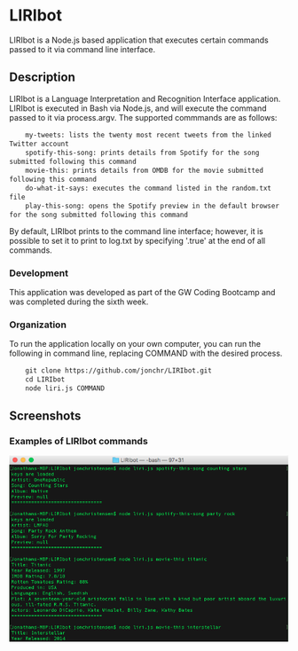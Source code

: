 # LIRIbot
LIRIbot is a Node.js based application that executes certain commands passed to it via command line interface.

## Description

LIRIbot is a Language Interpretation and Recognition Interface application. LIRIbot is executed in Bash via Node.js, and will execute the command passed to it via process.argv. The supported commmands are as follows:

		my-tweets: lists the twenty most recent tweets from the linked Twitter account
		spotify-this-song: prints details from Spotify for the song submitted following this command
		movie-this: prints details from OMDB for the movie submitted following this command
		do-what-it-says: executes the command listed in the random.txt file
		play-this-song: opens the Spotify preview in the default browser for the song submitted following this command

By default, LIRIbot prints to the command line interface; however, it is possible to set it to print to log.txt by specifying '.true' at the end of all commands.

### Development

This application was developed as part of the GW Coding Bootcamp and was completed during the sixth week.

### Organization

To run the application locally on your own computer, you can run the following in command line, replacing COMMAND with the desired process.

		git clone https://github.com/jonchr/LIRIbot.git
		cd LIRIbot
		node liri.js COMMAND

## Screenshots
### Examples of LIRIbot commands
![Main Page](LIRIbot.png)